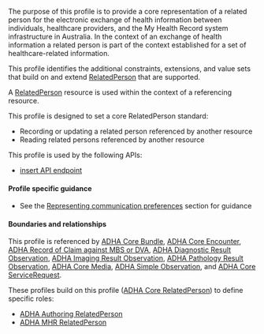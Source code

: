 The purpose of this profile is to provide a core representation of a related person for the electronic exchange of health information between individuals, healthcare providers, and the My Health Record system infrastructure in Australia.
In the context of an exchange of health information a related person is part of the context established for a set of healthcare-related information.

This profile identifies the additional constraints, extensions, and value sets that build on and extend [RelatedPerson](http://hl7.org/fhir/R4/relatedperson.html) that are supported.

A [RelatedPerson](http://hl7.org/fhir/R4/relatedperson.html) resource is used within the context of a referencing resource. 

This profile is designed to set a core RelatedPerson standard:
* Recording or updating a related person referenced by another resource
* Reading related persons referenced by another resource

This profile is used by the following APIs:
* [insert API endpoint](StructureDefinition-TBD-1.html)
 

#### Profile specific guidance
- See the [Representing communication preferences](guidance.html#representing-communication-preferences) section for guidance


#### Boundaries and relationships
This profile is referenced by 
[ADHA Core Bundle](StructureDefinition-dh-bundle-core-1.html), 
[ADHA Core Encounter](StructureDefinition-dh-encounter-core-1.html), 
[ADHA Record of Claim against MBS or DVA](StructureDefinition-dh-explanationofbenefit-medicare-mbs-1.html),
[ADHA Diagnostic Result Observation](StructureDefinition-dh-observation-diagnosticresult-1.html),
[ADHA Imaging Result Observation](StructureDefinition-dh-observation-diagnosticresult-imag-1.html),
[ADHA Pathology Result Observation](StructureDefinition-dh-observation-diagnosticresult-path-1.html),
[ADHA Core Media](StructureDefinition-dh-media-core-1.html), 
[ADHA Simple Observation](StructureDefinition-dh-observation-simple-1.html), and
[ADHA Core ServiceRequest](StructureDefinition-dh-servicerequest-core-1.html).

These profiles build on this profile ([ADHA Core RelatedPerson](StructureDefinition-dh-relatedperson-core-1.html)) to define specific roles:
* [ADHA Authoring RelatedPerson](StructureDefinition-dh-relatedperson-author-1.html)
* [ADHA MHR RelatedPerson](StructureDefinition-dh-relatedperson-mhr-1.html)